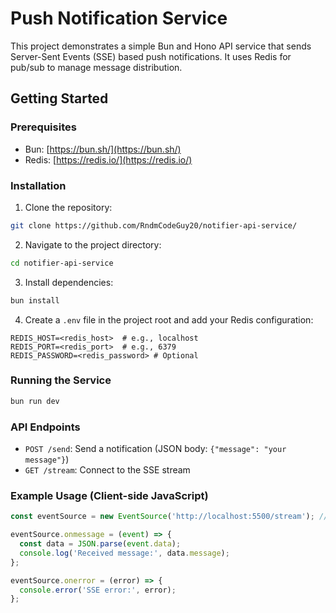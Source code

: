 # Push Notification Service

This project demonstrates a simple Bun and Hono API service that sends Server-Sent Events (SSE) based push notifications. It uses Redis for pub/sub to manage message distribution.

## Getting Started

### Prerequisites

* Bun: [https://bun.sh/](https://bun.sh/)
* Redis: [https://redis.io/](https://redis.io/)

### Installation

1. Clone the repository:

```bash
git clone https://github.com/RndmCodeGuy20/notifier-api-service/
```

2. Navigate to the project directory:

```bash
cd notifier-api-service
```

3. Install dependencies:

```bash
bun install
```

4. Create a `.env` file in the project root and add your Redis configuration:

```
REDIS_HOST=<redis_host>  # e.g., localhost
REDIS_PORT=<redis_port>  # e.g., 6379
REDIS_PASSWORD=<redis_password> # Optional
```

### Running the Service

```bash
bun run dev
```

### API Endpoints

* `POST /send`: Send a notification (JSON body: `{"message": "your message"}`)
* `GET /stream`: Connect to the SSE stream

### Example Usage (Client-side JavaScript)

```javascript
const eventSource = new EventSource('http://localhost:5500/stream'); // Adjust port if needed

eventSource.onmessage = (event) => {
  const data = JSON.parse(event.data);
  console.log('Received message:', data.message);
};

eventSource.onerror = (error) => {
  console.error('SSE error:', error);
};
```
